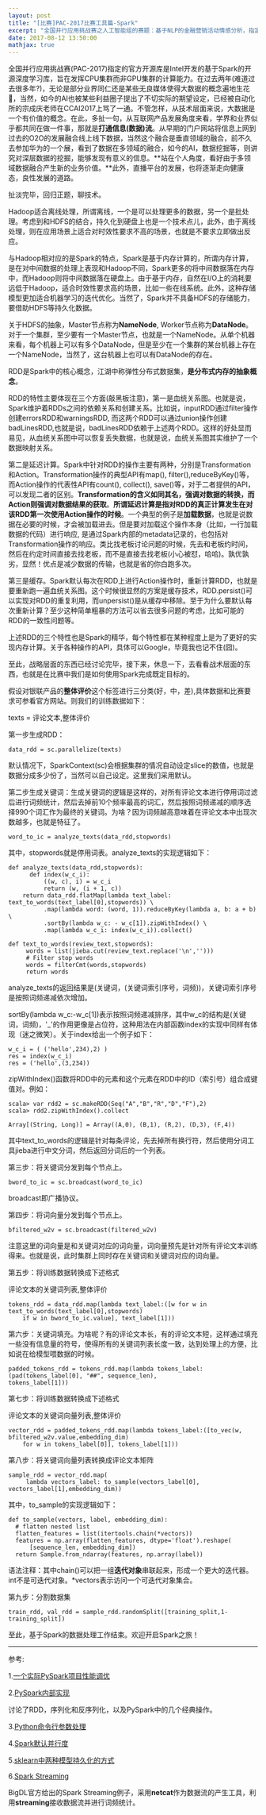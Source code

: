 ```yaml
---
layout: post
title: "[比赛]PAC-2017比赛工具篇-Spark"
excerpt: "全国并行应用挑战赛之人工智能组的赛题：基于NLP的金融营销活动情感分析，指定关于开源库为Intel开发的基于Spark的BigDL，这篇文章回顾了比赛中使用Spark进行数据预处理的代码细节。"
date: 2017-08-12 13:50:00
mathjax: true
---
```


全国并行应用挑战赛(PAC-2017)指定的官方开源库是Intel开发的基于Spark的开源深度学习库，旨在发挥CPU集群而非GPU集群的计算能力。在过去两年(难道过去很多年?)，无论是部分业界同仁还是某些无良媒体使得大数据的概念遍地生花🌹，当然，如今的AI也被某些利益圈子提出了不切实际的期望设定，已经被自动化所的宗成庆老师在CCAI2017上骂了一通。不管怎样，从技术层面来说，大数据是一个有价值的概念。在此，多扯一句，从互联网产品发展角度来看，学界和业界似乎都共同在做一件事，那就是**打通信息(数据)流**。从早期的门户网站将信息上网到过去的O2O的发展融合线上线下数据，当然这个融合是垂直领域的融合，前不久去参加华为的一个展，看到了数据在多领域的融合，如今的AI，数据挖掘等，则讲究对深层数据的挖掘，能够发现有意义的信息。**站在个人角度，看好由于多领域数据融合产生新的业务价值。**此外，直播平台的发展，也将逐渐走向健康态，良性发展的道路。

扯淡完毕，回归正题，聊技术。

Hadoop适合离线处理，所谓离线，一个是可以处理更多的数据，另一个是批处理。考虑到和HDFS的结合，持久化到硬盘上也是一个技术点儿，此外，由于离线处理，则在应用场景上适合对时效性要求不高的场景，也就是不要求立即做出反应。

与Hadoop相对应的是Spark的特点，Spark是基于内存计算的，所谓内存计算，是在对中间数据的处理上表现和Hadoop不同，Spark更多的将中间数据落在内存中，而Hadoop则将中间数据落在硬盘上。由于基于内存，自然在I/O上的消耗要远低于Hadoop，适合时效性要求高的场景，比如一些在线系统。此外，这种存储模型更加适合机器学习的迭代优化。当然了，Spark并不具备HDFS的存储能力，要借助HDFS等持久化数据。

关于HDFS的抽象，Master节点称为**NameNode**, Worker节点称为**DataNode**。对于一个集群，至少要有一个Master节点，也就是一个NameNode。从单个机器来看，每个机器上可以有多个DataNode，但是至少在一个集群的某台机器上存在一个NameNode，当然了，这台机器上也可以有DataNode的存在。

RDD是Spark中的核心概念，江湖中称弹性分布式数据集，**是分布式内存的抽象概念**。

RDD的特性主要体现在三个方面(敲黑板注意)，第一是血统关系图。也就是说，Spark维护着RDDs之间的依赖关系和创建关系。比如说，inputRDD通过filter操作创建errorsRDD和warningsRDD, 而这两个RDD可以通过union操作创建badLinesRDD,也就是说，badLinesRDD依赖于上述两个RDD。这样的好处显而易见，从血统关系图中可以恢复丢失数据，也就是说，血统关系图其实维护了一个数据映射关系。

第二是延迟计算。Spark中针对RDD的操作主要有两种，分别是Transformation和Action。Transformation操作的典型API有map(), filter(),reduceByKey()等，而Action操作的代表性API有count(), collect(), save()等，对于二者提供的API，可以发现二者的区别。**Transformation的含义如同其名，强调对数据的转换，而Action则强调对数据结果的获取**。**所谓延迟计算是指对RDD的真正计算发生在对该RDD第一次使用Action操作的时候**。一个典型的例子是**加载数据**，也就是说数据在必要的时候，才会被加载进去。但是要对加载这个操作本身（比如，一行加载数据的代码）进行响应, 是通过Spark内部的metadata记录的，也包括对Transformation操作的响应。类比找老板讨论问题的时候，先去和老板约时间，然后在约定时间直接去找老板，而不是直接去找老板(小心被怼，哈哈)。孰优孰劣，显然！优点是减少数据的传输，也就是省的你白跑多次。

第三是缓存。Spark默认每次在RDD上进行Action操作时，重新计算RDD，也就是要重新跑一遍血统关系图。这个时候很显然的方案是缓存技术，RDD.persist()可以实现对RDD的重复利用，而unpersist()是从缓存中移除。至于为什么要默认每次重新计算？至少这种简单粗暴的方法可以省去很多问题的考虑，比如可能的RDD的一致性问题等。

上述RDD的三个特性也是Spark的精华，每个特性都在某种程度上是为了更好的实现内存计算。关于各种操作的API，具体可以Google，毕竟我也记不住(囧)。

至此，战略层面的东西已经讨论完毕，接下来，休息一下，去看看战术层面的东西，也就是在比赛中我们是如何使用Spark完成既定目标的。

假设对银联产品的**整体评价**这个标签进行三分类(好，中，差),具体数据和比赛要求可参看官方网站。则我们的训练数据如下：

texts = 评论文本,整体评价

第一步生成RDD：

    data_rdd = sc.parallelize(texts)

默认情况下，SparkContext(sc)会根据集群的情况自动设定slice的数值，也就是数据分成多少份了，当然可以自己设定。这里我们采用默认。

第二步生成关键词：生成关键词的逻辑是这样的，对所有评论文本进行停用词过滤后进行词频统计，然后去掉前10个频率最高的词汇，然后按照词频递减的顺序选择990个词汇作为最终的关键词。为啥？因为词频越高意味着在评论文本中出现次数越多，也就是特征了。

    word_to_ic = analyze_texts(data_rdd,stopwords)

其中，stopwords就是停用词表。analyze_texts的实现逻辑如下：

    def analyze_texts(data_rdd,stopwords):
          def index(w_c_i):
              ((w, c), i) = w_c_i
              return (w, (i + 1, c))
        return data_rdd.flatMap(lambda text_label: text_to_words(text_label[0],stopwords)) \
              .map(lambda word: (word, 1)).reduceByKey(lambda a, b: a + b) \
              .sortBy(lambda w_c: - w_c[1]).zipWithIndex() \
              .map(lambda w_c_i: index(w_c_i)).collect()

    def text_to_words(review_text,stopwords):
         words = list(jieba.cut(review_text.replace('\n','')))
         # Filter stop words
         words = filterCmt(words,stopwords)
         return words

analyze_texts的返回结果是(关键词，(关键词索引序号，词频))，关键词索引序号是按照词频递减依次增加。

sortBy(lambda w_c:-w_c[1])表示按照词频递减排序，其中w_c的结构是(关键词，词频)，'_'的作用更像是占位符，这种用法在内部函数index的实现中同样有体现（迷之微笑）。关于index给出一个例子如下：

    w_c_i = ( ('hello',234),2) )
    res = index(w_c_i)
    res = ('hello',(3,234))

zipWithIndex()函数将RDD中的元素和这个元素在RDD中的ID（索引号）组合成键值对。例如：

    scala> var rdd2 = sc.makeRDD(Seq("A","B","R","D","F"),2)
    scala> rdd2.zipWithIndex().collect
    
    Array[(String, Long)] = Array((A,0), (B,1), (R,2), (D,3), (F,4))

其中text_to_words的逻辑是针对每条评论，先去掉所有换行符，然后使用分词工具jieba进行中文分词，然后返回分词后的一个列表。

第三步：将关键词分发到每个节点上。

    bword_to_ic = sc.broadcast(word_to_ic)

broadcast即广播协议。

第四步：将词向量分发到每个节点上。
    
    bfiltered_w2v = sc.broadcast(filtered_w2v)

注意这里的词向量是和关键词对应的词向量，词向量预先是针对所有评论文本训练得来。也就是说，此时集群上同时存在关键词和关键词对应的词向量。

第五步：将训练数据转换成下述格式

评论文本的关键词列表,整体评价

    tokens_rdd = data_rdd.map(lambda text_label:([w for w in text_to_words(text_label[0],stopwords)
        if w in bword_to_ic.value], text_label[1]))

第六步：关键词填充。为啥呢？有的评论文本长，有的评论文本短，这样通过填充一些没有信息量的符号，使得所有的关键词列表长度一致，达到处理上的方便，比如说在给模型喂数据的时候。

    padded_tokens_rdd = tokens_rdd.map(lambda tokens_label: (pad(tokens_label[0], "##", sequence_len), 
    tokens_label[1]))

第七步：将训练数据转换成下述格式

评论文本的关键词向量列表,整体评价

    vector_rdd = padded_tokens_rdd.map(lambda tokens_label:([to_vec(w, bfiltered_w2v.value,embedding_dim)
        for w in tokens_label[0]], tokens_label[1]))

第八步：将关键词向量列表转换成评论文本矩阵

    sample_rdd = vector_rdd.map(
         lambda vectors_label: to_sample(vectors_label[0], vectors_label[1],embedding_dim))

其中，to_sample的实现逻辑如下：

    def to_sample(vectors, label, embedding_dim):
      # flatten nested list
      flatten_features = list(itertools.chain(*vectors))
      features = np.array(flatten_features, dtype='float').reshape(
          [sequence_len, embedding_dim])
      return Sample.from_ndarray(features, np.array(label))

语法注释：其中chain()可以把一组**迭代对象**串联起来，形成一个更大的迭代器。int不是可迭代对象。*vectors表示访问一个可迭代对象集合。

第九步：分割数据集

    train_rdd, val_rdd = sample_rdd.randomSplit([training_split,1-training_split])

至此，基于Spark的数据处理工作结束。欢迎开启Spark之旅！

---

参考:

1.[一个实际PySpark项目性能调优](http://ju.outofmemory.cn/entry/178124)

2.[PySpark内部实现](http://blog.csdn.net/lantian0802/article/details/36376873)

讨论了RDD，序列化和反序列化，以及PySpark中的几个经典操作。

3.[Python命令行参数处理](http://blog.csdn.net/lwnylslwnyls/article/details/8199454)

4.[Spark默认并行度](http://www.cnblogs.com/wrencai/p/4231966.html)

5.[sklearn中两种模型持久化的方式](http://blog.csdn.net/JR_lu/article/details/52932148)

6.[Spark Streaming](http://nbviewer.jupyter.org/github/intel-analytics/BigDL-Tutorials/blob/master/notebooks/spark_basics/structured_streaming.ipynb)

BigDL官方给出的Spark Streaming例子，采用**netcat**作为数据流的产生工具，利用**streaming**接收数据流并进行词频统计。